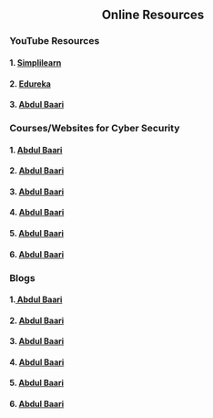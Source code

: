 <h2 align="center">Online Resources</h2>
<h3>YouTube Resources </h3>
<h4>1.  <a href="https://www.youtube.com/watch?v=oZfDp3SvrOY"> Simplilearn</a></h4>
<h4>2.  <a href="https://www.youtube.com/watch?v=nzZkKoREEGo&list=PL9ooVrP1hQOGPQVeapGsJCktzIO4DtI4_"> Edureka</a></h4>
<h4>3.  <a href="https://www.youtube.com/watch?v=b2XCUEq385w&list=PLbqGQ5B2op8QfvAfHSpw5jn_Nv22JQuM-"> Abdul Baari</a></h4>
<h3>Courses/Websites for Cyber Security </h3>
<h4>1. <a href="https://online.stanford.edu/professional-education/cybersecurity"> Abdul Baari</a></h4>
<h4>2. <a href="https://darkcubed.com/cybersecurity-frameworks"> Abdul Baari</a></h4>
<h4>3. <a href="https://www.cybrary.it/course/introduction-to-it-and-cybersecurity/"> Abdul Baari</a></h4>
<h4>4. <a href="https://www.edx.org/course/cyber-security-basics-a-hands-on-approach"> Abdul Baari</a></h4>
<h4>5. <a href="https://www.edx.org/course/cybersecurity-fundamentals"> Abdul Baari</a></h4>
<h4>6. <a href="https://www.coursera.org/learn/introduction-cybersecurity-cyber-attacks"> Abdul Baari</a></h4>

<h3>Blogs</h3>
<h4>1.<a href="https://www.cm-alliance.com/cybersecurity-blog"> Abdul Baari</a></h4>
<h4>2. <a href="https://www.cshub.com/"> Abdul Baari</a> </h4>
<h4>3. <a href="https://thehackernews.com/"> Abdul Baari</a></h4>
<h4>4. <a href="https://www.itproportal.com/"> Abdul Baari</a></h4>
<h4>5. <a href="https://krebsonsecurity.com/"> Abdul Baari</a></h4>
<h4>6. <a href="https://www.schneier.com/"> Abdul Baari</a></h4>
